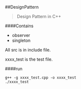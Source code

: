 ##DesignPattern

>Design Pattern in C++

####Contains

* observer
* singleton

All src is in include file.

xxxx_test is the test file.

####run

```
g++ -g xxxx_test.cpp -o xxxx_test
./xxxx_test
```


